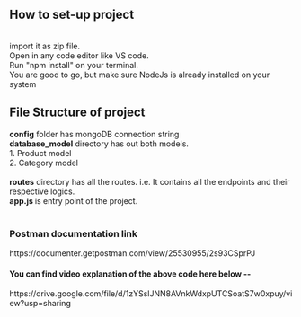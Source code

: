 <h2>How to set-up project</h2> <br>
import it as zip file. <br>
Open in any code editor like VS code. <br>
Run "npm install" on your terminal.<br />
You are good to go, but make sure NodeJs is already installed on your system <br>
<h2>File Structure of project </h2>
<b>config</b> folder has mongoDB connection string <br>
<b>database_model</b> directory has out both models. <br>
1. Product model <br>
2. Category model <br>
<br>
<b>routes</b> directory has all the routes. i.e. It contains all the endpoints and their respective logics. <br>
<b>app.js </b> is entry point of the project. <br>
<br>
<h3> Postman documentation link </h3>
https://documenter.getpostman.com/view/25530955/2s93CSprPJ <br>
<h4> You can find video explanation of the above code here below --</h4>
https://drive.google.com/file/d/1zYSslJNN8AVnkWdxpUTCSoatS7w0xpuy/view?usp=sharing
